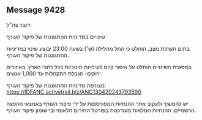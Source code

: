 ## Message 9428

דובר צה"ל:

שינויים במדיניות ההתגוננות של פיקוד העורף

בתום הערכת מצב, הוחלט כי החל מהלילה (ש׳) בשעה 23:00 יבוצע שינוי במדיניות ההתגוננות של פיקוד העורף.

במסגרת השינויים הוחלט על איסור קיום פעילויות חינוכיות בכל רחבי הארץ.
באיזורים ירוקים- הגבלת התקהלות עד 1,000 אנשים.  

מצורפת מדיניות ההתגוננות של פיקוד העורף: https://IDFANC.activetrail.biz/ANC130420243793590

יש להמשיך ולעקוב אחר ההנחיות המפורסמות על ידי פיקוד העורף באמצעי ההפצה הרשמיים. ההנחיות המלאות מעודכנות בפורטל החירום הלאומי וביישומון פיקוד העורף.

